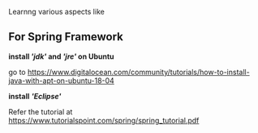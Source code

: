 Learnng various aspects like

## For Spring Framework ##

**install _'jdk'_ and _'jre'_ on Ubuntu**

go to https://www.digitalocean.com/community/tutorials/how-to-install-java-with-apt-on-ubuntu-18-04

**install** **_'Eclipse'_**

Refer the tutorial at https://www.tutorialspoint.com/spring/spring_tutorial.pdf
